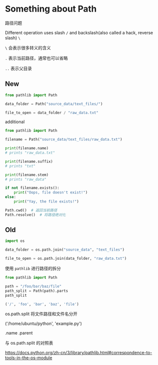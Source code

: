 # Something about Path

路径问题

Different operation uses slash `/` and backslash(also called a hack, reverse slash) `\`



`\` 会表示很多转义的含义



`.` 表示当前路径，通常也可以省略

`..` 表示父目录



## New

```python
from pathlib import Path

data_folder = Path("source_data/text_files/")

file_to_open = data_folder / "raw_data.txt"
```



additional

```python
from pathlib import Path

filename = Path("source_data/text_files/raw_data.txt")

print(filename.name)
# prints "raw_data.txt"

print(filename.suffix)
# prints "txt"

print(filename.stem)
# prints "raw_data"

if not filename.exists():
    print("Oops, file doesn't exist!")
else:
    print("Yay, the file exists!")
```





```python
Path.cwd()  # 返回当前路径
Path.resolve()  # 将路径绝对化
```



## Old

```python
import os

data_folder = os.path.join("source_data", "text_files")

file_to_open = os.path.join(data_folder, "raw_data.txt")
```



使用 `pathlib` 进行路径的拆分



```python
from pathlib import Path

path = "/foo/bar/baz/file"
path_split = Path(path).parts
path_split
```

```python
('/', 'foo', 'bar', 'baz', 'file')
```



os.path.split 将文件路径和文件名分开

('/home/ubuntu/python', 'example.py')

.name .parent





与 os.path.split 的对照表

https://docs.python.org/zh-cn/3/library/pathlib.html#correspondence-to-tools-in-the-os-module



